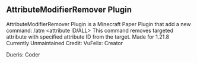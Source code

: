 ## AttributeModifierRemover Plugin
AttributeModifierRemover Plugin is a Minecraft Paper Plugin that add a new command:
/atm <target> <attribute> <attribute ID/ALL>
This command removes targeted attribute with specified attribute ID from the target.
Made for 1.21.8 
Currently Unmaintained
Credit:
VuFelix: Creator

Dueris: Coder

